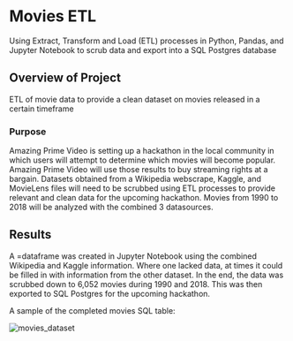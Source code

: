 # Movies ETL

Using Extract, Transform and Load (ETL) processes in Python, Pandas, and Jupyter Notebook to scrub data and export into a SQL Postgres database

## Overview of Project

ETL of movie data to provide a clean dataset on movies released in a certain timeframe

### Purpose

Amazing Prime Video is setting up a hackathon in the local community in which users will attempt to determine which movies will become popular. Amazing Prime Video will use those results to buy streaming rights at a bargain. Datasets obtained from a Wikipedia webscrape, Kaggle, and MovieLens files will need to be scrubbed using ETL processes to provide relevant and clean data for the upcoming hackathon. Movies from 1990 to 2018 will be analyzed with the combined 3 datasources.

## Results

A =dataframe was created in Jupyter Notebook using the combined Wikipedia and Kaggle information. Where one lacked data, at times it could be filled in with information from the other dataset. In the end, the data was scrubbed down to 6,052 movies during 1990 and 2018. This was then exported to SQL Postgres for the upcoming hackathon. 

A sample of the completed movies SQL table:

![movies_dataset](https://user-images.githubusercontent.com/108373151/187052826-5f37c5bb-9bea-4f60-a1b4-a5e3d2106cae.png)